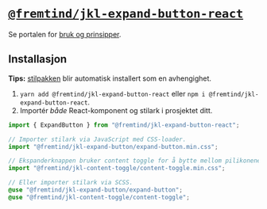 # [`@fremtind/jkl-expand-button-react`](https://jokul.fremtind.no/komponenter/expandbutton)

Se portalen for [bruk og prinsipper](https://jokul.fremtind.no/komponenter/expandbutton).

## Installasjon

**Tips:** [stilpakken](../expand-button/) blir automatisk installert som en avhengighet.

1. `yarn add @fremtind/jkl-expand-button-react` eller `npm i @fremtind/jkl-expand-button-react`.
2. Importér _både_ React-komponent og stilark i prosjektet ditt.

```js
import { ExpandButton } from "@fremtind/jkl-expand-button-react";

// Importer stilark via JavaScript med CSS-loader.
import "@fremtind/jkl-expand-button/expand-button.min.css";

// Ekspanderknappen bruker content toggle for å bytte mellom pilikonene.
import "@fremtind/jkl-content-toggle/content-toggle.min.css";
```

```scss
// Eller importer stilark via SCSS.
@use "@fremtind/jkl-expand-button/expand-button";
@use "@fremtind/jkl-content-toggle/content-toggle";
```
